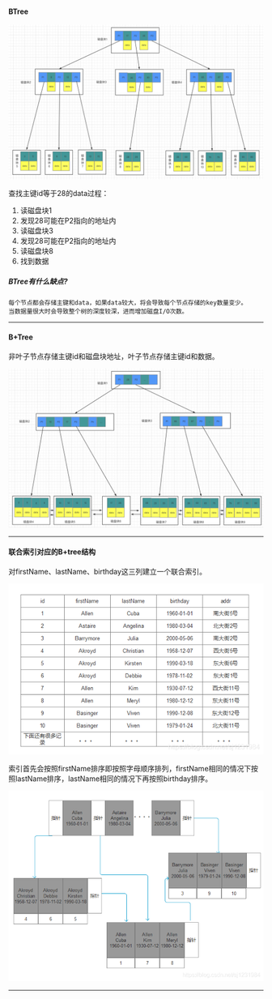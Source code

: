 #### BTree

![BTree](./MySQL_BTree.png)

<!--17、35表示主键id，P1、P2表示磁盘块地址，data表示数据。-->

查找主键id等于28的data过程：

1. 读磁盘块1
2. 发现28可能在P2指向的地址内
3. 读磁盘块3
4. 发现28可能在P2指向的地址内
5. 读磁盘块8
6. 找到数据

##### BTree有什么缺点?

```
每个节点都会存储主键和data，如果data较大，将会导致每个节点存储的key数量变少。
当数据量很大时会导致整个树的深度较深，进而增加磁盘I/O次数。
```

---

#### B+Tree

非叶子节点存储主键id和磁盘块地址，叶子节点存储主键id和数据。

![B+Tree](./MySQL_B+Tree_1.png)

---

#### 联合索引对应的B+tree结构

对firstName、lastName、birthday这三列建立一个联合索引。

![](./MySQL_B+Tree_2.png)

索引首先会按照firstName排序即按照字母顺序排列，firstName相同的情况下按照lastName排序，lastName相同的情况下再按照birthday排序。

![](./MySQL_B+Tree_3.png)

---



